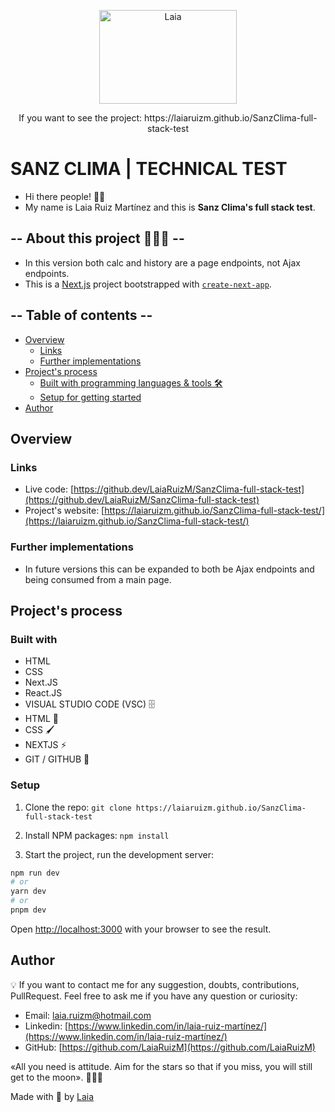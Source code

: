 <p align="center" style="margin-center:10%">
<img src="../images/LaiaRuiz.png" alt="Laia" width="220" height="150"/>
</p>

<p align="center" style="margin-center:8%"> If you want to see the project: https://laiaruizm.github.io/SanzClima-full-stack-test
</p>

# SANZ CLIMA | TECHNICAL TEST

- Hi there people! 👋🏻
- My name is Laia Ruiz Martínez and this is **Sanz Clima's full stack test**.

## -- About this project 🙋🏼‍♀️ --

- In this version both calc and history are a page endpoints, not Ajax endpoints.
- This is a [Next.js](https://nextjs.org/) project bootstrapped with [`create-next-app`](https://github.com/vercel/next.js/tree/canary/packages/create-next-app).

## -- Table of contents --

- [Overview](#overview)
  - [Links](#links)
  - [Further implementations](#further-implementations)
- [Project's process](#projects-process)
  <!-- - [Organization](#organization) -->
  - [Built with programming languages & tools 🛠️](#built-with)
  - [Setup for getting started](#setup)
- [Author](#author)

## Overview

### Links

- Live code: [https://github.dev/LaiaRuizM/SanzClima-full-stack-test](https://github.dev/LaiaRuizM/SanzClima-full-stack-test)
- Project's website: [https://laiaruizm.github.io/SanzClima-full-stack-test/](https://laiaruizm.github.io/SanzClima-full-stack-test/)

### Further implementations

- In future versions this can be expanded to both be Ajax endpoints and being consumed from a main page.

## Project's process

<!-- ### Organization -->

<!-- <p align="center" style="margin-center:8%">
<img src="./src/images/" alt=""/>
</p> -->

### Built with

- HTML
- CSS
- Next.JS
- React.JS
- VISUAL STUDIO CODE (VSC) 🗄️
- HTML 📌
- CSS 🖌️
- NEXTJS ⚡️
- GIT / GITHUB 📂

### Setup

1. Clone the repo:
   `git clone https://laiaruizm.github.io/SanzClima-full-stack-test`

1. Install NPM packages:
   `npm install`

1. Start the project, run the development server:

```bash
npm run dev
# or
yarn dev
# or
pnpm dev
```

Open [http://localhost:3000](http://localhost:3000) with your browser to see the result.

## Author

💡 If you want to contact me for any suggestion, doubts, contributions, PullRequest. Feel free to ask me if you have any question or curiosity:

- Email: [laia.ruizm@hotmail.com](laia.ruizm@hotmail.com)
- Linkedin: [https://www.linkedin.com/in/laia-ruiz-martínez/](https://www.linkedin.com/in/laia-ruiz-martínez/)
- GitHub: [https://github.com/LaiaRuizM](https://github.com/LaiaRuizM)

«All you need is attitude. Aim for the stars so that if you miss, you will still get to the moon». 🙋🏼‍♀️

Made with 💙 by [Laia](https://github.com/LaiaRuizM)
